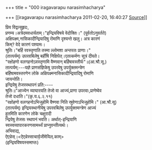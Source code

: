 +++
title = "000 iragavarapu narasimhacharya"

+++
[[iragavarapu narasimhacharya	2011-02-20, 16:40:27 [Source](https://groups.google.com/g/bvparishat/c/bI-4DZZAkS0)]]



प्रिय विद्वत्सुहृदः,  
प्रणम्य।अत्रेदमवधार्यताम्।"इन्द्रियविषये वेदोक्तिः।" (पूर्वतोऽनुवर्तते)  
अक्षिपक्ष्म,नासिकादीन्द्रियादिषु रॊमाणि दृश्यन्ते खलु। अत्र कारणं  
किम्? वेदे कारणं पश्यामः।  
श्रुतिः।"बर्हि रवस्तृणाति तस्मा ल्लोमशा अन्तरतः प्राणाः।"  
(तात्पर्यम्) उपरवबिलेषु बर्हींषि निक्षिपेत्।एतत्कर्मणः सूत्रं दीयते।  
"रक्षोहणो वलगहनोऽवस्तृणामि वैष्णवान् बर्हिषावस्तीर्यः"॥(आ.श्रौ.सू.)  
तात्पर्यम्:---यज्ञे प्राणसंज्ञिकेषु उपरवेषु उपर्युक्तमन्त्रेण  
बर्हिषामवस्तरणेन लोके अक्षिपक्ष्मनासिकादीन्द्रियादिषु रोमाणि  
जायन्तेति।  
इन्द्रियेषु तेजस्स्थापनं प्रति:----  
श्रुतिः॥"आज्येन व्याघारयति तेजो वा आज्यं,प्राणा उपरवाः,प्राणेष्वेव  
तेजो दधाति।"(कृ.य.६.२.११)  
"रक्षोहणो वलगहनोऽभिजुहोमि वैष्णवा निति स्रुवेणाऽभिजुहोमि।" (आ.श्रौ.सू)  
(तात्पर्यम्) इन्द्रियस्थानीयेषु उपरवबिलेषु उपर्युक्तमन्त्रेण आज्यं  
हुतमिति कारणेन लोके चक्षुरादी  
न्द्रियेषु तेजसः स्थापनं भवति। अर्थात्-इन्द्रियाणि  
स्वस्वव्यापारकरणसामर्थ्यं प्राप्नुवन्तीत्यर्थः।  
अभिवाद्य,  
ऐएन्नेस्।\<ऐएन्नेस्साचार्य॒जीमेयिल्.काम्>  
(इन्द्रियविषयस्समाप्तः)  

